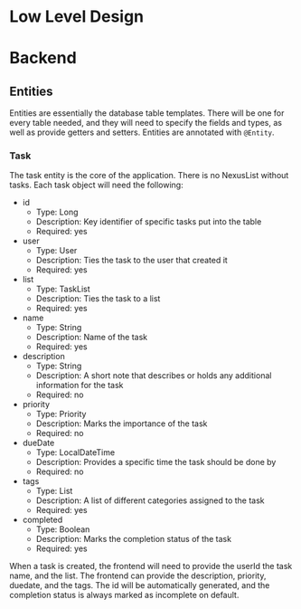 # Low Level Design

# Backend

## Entities

Entities are essentially the database table templates. There will be one for every table needed, and they will need to specify the fields and types, as well as provide getters and setters. Entities are annotated with `@Entity`.

### Task

The task entity is the core of the application. There is no NexusList without tasks. Each task object will need the following:

* id
  * Type: Long
  * Description: Key identifier of specific tasks put into the table
  * Required: yes
* user
  * Type: User
  * Description: Ties the task to the user that created it
  * Required: yes
* list
  * Type: TaskList
  * Description: Ties the task to a list
  * Required: yes
* name
  * Type: String
  * Description: Name of the task
  * Required: yes
* description
  * Type: String
  * Description: A short note that describes or holds any additional information for the task
  * Required: no
* priority
  * Type: Priority
  * Description: Marks the importance of the task
  * Required: no
* dueDate
  * Type: LocalDateTime
  * Description: Provides a specific time the task should be done by
  * Required: no
* tags
  * Type: List<Tag>
  * Description: A list of different categories assigned to the task
  * Required: yes
* completed
  * Type: Boolean
  * Description: Marks the completion status of the task
  * Required: yes

When a task is created, the frontend will need to provide the userId the task name, and the list. The frontend can provide the description, priority, duedate, and the tags. The id will be automatically generated, and the completion status is always marked as incomplete on default.
